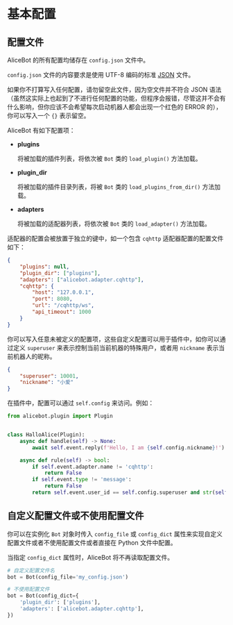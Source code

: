 # 基本配置

## 配置文件

AliceBot 的所有配置均储存在 `config.json` 文件中。

`config.json` 文件的内容要求是使用 UTF-8 编码的标准 [JSON](https://www.json.org/) 文件。

如果你不打算写入任何配置，请勿留空此文件，因为空文件并不符合 JSON 语法（虽然这实际上也起到了不进行任何配置的功能，但程序会报错，尽管这并不会有什么影响，但你应该不会希望每次启动机器人都会出现一个红色的 ERROR 的），你可以写入一个 `{}` 表示留空。

AliceBot 有如下配置项：

- **plugins**

  将被加载的插件列表，将依次被 `Bot` 类的 `load_plugin()` 方法加载。

- **plugin_dir**

  将被加载的插件目录列表，将被 `Bot` 类的 `load_plugins_from_dir()` 方法加载。

- **adapters**

  将被加载的适配器列表，将依次被 `Bot` 类的 `load_adapter()` 方法加载。

适配器的配置会被放置于独立的键中，如一个包含 `cqhttp` 适配器配置的配置文件如下：

```json
{
    "plugins": null,
    "plugin_dir": ["plugins"],
    "adapters": ["alicebot.adapter.cqhttp"],
    "cqhttp": {
        "host": "127.0.0.1",
        "port": 8080,
        "url": "/cqhttp/ws",
        "api_timeout": 1000
    }
}
```

你可以写入任意未被定义的配置项，这些自定义配置可以用于插件中，如你可以通过定义 `superuser` 来表示控制当前当前机器的特殊用户，或者用 `nickname` 表示当前机器人的昵称。

```json
{
    "superuser": 10001,
    "nickname": "小爱"
}
```

在插件中，配置可以通过 `self.config` 来访问。例如：

```python
from alicebot.plugin import Plugin


class HalloAlice(Plugin):
    async def handle(self) -> None:
        await self.event.reply(f'Hello, I am {self.config.nickname}!')

    async def rule(self) -> bool:
        if self.event.adapter.name != 'cqhttp':
            return False
        if self.event.type != 'message':
            return False
        return self.event.user_id == self.config.superuser and str(self.event.message).lower() == 'hello'
```

## 自定义配置文件或不使用配置文件

你可以在实例化 `Bot` 对象时传入 `config_file` 或 `config_dict` 属性来实现自定义配置文件或者不使用配置文件或者直接在 Python 文件中配置。

当指定 `config_dict` 属性时，AliceBot 将不再读取配置文件。

```python
# 自定义配置文件名
bot = Bot(config_file='my_config.json')

# 不使用配置文件
bot = Bot(config_dict={
    'plugin_dir': ['plugins'],
    'adapters': ['alicebot.adapter.cqhttp'],
})
```

